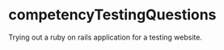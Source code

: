competencyTestingQuestions
==========================

Trying out a ruby on rails application for a testing website.


